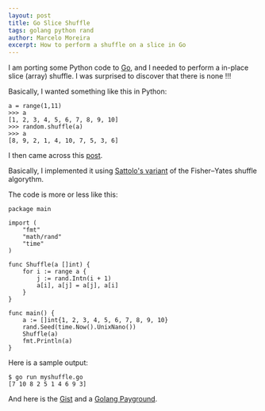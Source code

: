 ```yaml
---
layout: post
title: Go Slice Shuffle
tags: golang python rand
author: Marcelo Moreira
excerpt: How to perform a shuffle on a slice in Go
---
```

I am porting some Python code to [Go](http://golang.org/), and I needed to perform a in-place slice (array) shuffle. I was surprised to discover that there is none !!!

Basically, I wanted something like this in Python:

    a = range(1,11)
    >>> a
    [1, 2, 3, 4, 5, 6, 7, 8, 9, 10]
    >>> random.shuffle(a)
    >>> a
    [8, 9, 2, 1, 4, 10, 7, 5, 3, 6]

I then came across this [post](http://stackoverflow.com/questions/12264789/shuffle-array-in-go).

Basically, I implemented it using [Sattolo's variant](http://en.wikipedia.org/wiki/Fisher%E2%80%93Yates_shuffle#Sattolo.27s_algorithm) of the Fisher–Yates shuffle algorythm.

The code is more or less like this:

    package main
    
    import (
        "fmt"
        "math/rand"
        "time"
    )
    
    func Shuffle(a []int) {
        for i := range a {
            j := rand.Intn(i + 1)
            a[i], a[j] = a[j], a[i]
        }
    }
    
    func main() {
        a := []int{1, 2, 3, 4, 5, 6, 7, 8, 9, 10}
        rand.Seed(time.Now().UnixNano())
        Shuffle(a)
        fmt.Println(a)
    }

Here is a sample output:

    $ go run myshuffle.go
    [7 10 8 2 5 1 4 6 9 3]

And here is the [Gist](https://gist.github.com/marcelom/5732441) and a [Golang Payground](http://play.golang.org/p/M2qPVZvehi).
